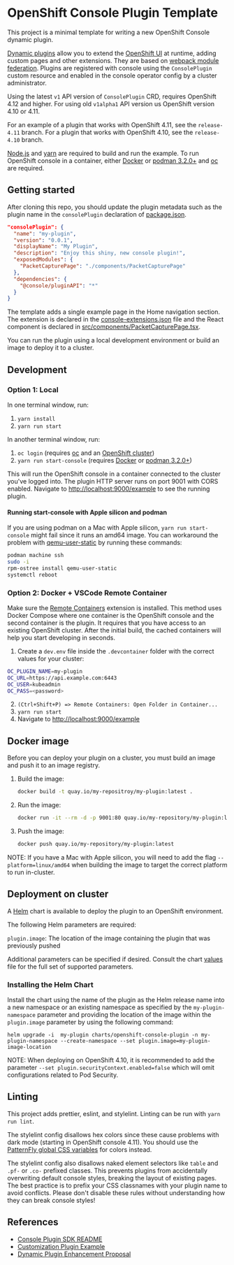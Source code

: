 # OpenShift Console Plugin Template

This project is a minimal template for writing a new OpenShift Console dynamic
plugin.

[Dynamic plugins](https://github.com/openshift/console/tree/master/frontend/packages/console-dynamic-plugin-sdk)
allow you to extend the
[OpenShift UI](https://github.com/openshift/console)
at runtime, adding custom pages and other extensions. They are based on
[webpack module federation](https://webpack.js.org/concepts/module-federation/).
Plugins are registered with console using the `ConsolePlugin` custom resource
and enabled in the console operator config by a cluster administrator.

Using the latest `v1` API version of `ConsolePlugin` CRD, requires OpenShift 4.12
and higher. For using old `v1alpha1` API version us OpenShift version 4.10 or 4.11.

For an example of a plugin that works with OpenShift 4.11, see the `release-4.11` branch.
For a plugin that works with OpenShift 4.10, see the `release-4.10` branch.

[Node.js](https://nodejs.org/en/) and [yarn](https://yarnpkg.com) are required
to build and run the example. To run OpenShift console in a container, either
[Docker](https://www.docker.com) or [podman 3.2.0+](https://podman.io) and
[oc](https://console.redhat.com/openshift/downloads) are required.

## Getting started

After cloning this repo, you should update the plugin metadata such as the
plugin name in the `consolePlugin` declaration of [package.json](package.json).

```json
"consolePlugin": {
  "name": "my-plugin",
  "version": "0.0.1",
  "displayName": "My Plugin",
  "description": "Enjoy this shiny, new console plugin!",
  "exposedModules": {
    "PacketCapturePage": "./components/PacketCapturePage"
  },
  "dependencies": {
    "@console/pluginAPI": "*"
  }
}
```

The template adds a single example page in the Home navigation section. The
extension is declared in the [console-extensions.json](console-extensions.json)
file and the React component is declared in
[src/components/PacketCapturePage.tsx](src/components/PacketCapturePage.tsx).

You can run the plugin using a local development environment or build an image
to deploy it to a cluster.

## Development

### Option 1: Local

In one terminal window, run:

1. `yarn install`
2. `yarn run start`

In another terminal window, run:

1. `oc login` (requires [oc](https://console.redhat.com/openshift/downloads) and an [OpenShift cluster](https://console.redhat.com/openshift/create))
2. `yarn run start-console` (requires [Docker](https://www.docker.com) or [podman 3.2.0+](https://podman.io))

This will run the OpenShift console in a container connected to the cluster
you've logged into. The plugin HTTP server runs on port 9001 with CORS enabled.
Navigate to <http://localhost:9000/example> to see the running plugin.

#### Running start-console with Apple silicon and podman

If you are using podman on a Mac with Apple silicon, `yarn run start-console`
might fail since it runs an amd64 image. You can workaround the problem with
[qemu-user-static](https://github.com/multiarch/qemu-user-static) by running
these commands:

```bash
podman machine ssh
sudo -i
rpm-ostree install qemu-user-static
systemctl reboot
```

### Option 2: Docker + VSCode Remote Container

Make sure the
[Remote Containers](https://marketplace.visualstudio.com/items?itemName=ms-vscode-remote.remote-containers)
extension is installed. This method uses Docker Compose where one container is
the OpenShift console and the second container is the plugin. It requires that
you have access to an existing OpenShift cluster. After the initial build, the
cached containers will help you start developing in seconds.

1. Create a `dev.env` file inside the `.devcontainer` folder with the correct values for your cluster:

```bash
OC_PLUGIN_NAME=my-plugin
OC_URL=https://api.example.com:6443
OC_USER=kubeadmin
OC_PASS=<password>
```

2. `(Ctrl+Shift+P) => Remote Containers: Open Folder in Container...`
3. `yarn run start`
4. Navigate to <http://localhost:9000/example>

## Docker image

Before you can deploy your plugin on a cluster, you must build an image and
push it to an image registry.

1. Build the image:

   ```sh
   docker build -t quay.io/my-repositroy/my-plugin:latest .
   ```

2. Run the image:

   ```sh
   docker run -it --rm -d -p 9001:80 quay.io/my-repository/my-plugin:latest
   ```

3. Push the image:

   ```sh
   docker push quay.io/my-repository/my-plugin:latest
   ```

NOTE: If you have a Mac with Apple silicon, you will need to add the flag
`--platform=linux/amd64` when building the image to target the correct platform
to run in-cluster.

## Deployment on cluster

A [Helm](https://helm.sh) chart is available to deploy the plugin to an OpenShift environment.

The following Helm parameters are required:

`plugin.image`: The location of the image containing the plugin that was previously pushed

Additional parameters can be specified if desired. Consult the chart [values](charts/openshift-console-plugin/values.yaml) file for the full set of supported parameters.

### Installing the Helm Chart

Install the chart using the name of the plugin as the Helm release name into a new namespace or an existing namespace as specified by the `my-plugin-namespace` parameter and providing the location of the image within the `plugin.image` parameter by using the following command:

```shell
helm upgrade -i  my-plugin charts/openshift-console-plugin -n my-plugin-namespace --create-namespace --set plugin.image=my-plugin-image-location
```

NOTE: When deploying on OpenShift 4.10, it is recommended to add the parameter `--set plugin.securityContext.enabled=false` which will omit configurations related to Pod Security.

## Linting

This project adds prettier, eslint, and stylelint. Linting can be run with
`yarn run lint`.

The stylelint config disallows hex colors since these cause problems with dark
mode (starting in OpenShift console 4.11). You should use the
[PatternFly global CSS variables](https://patternfly-react-main.surge.sh/developer-resources/global-css-variables#global-css-variables)
for colors instead.

The stylelint config also disallows naked element selectors like `table` and
`.pf-` or `.co-` prefixed classes. This prevents plugins from accidentally
overwriting default console styles, breaking the layout of existing pages. The
best practice is to prefix your CSS classnames with your plugin name to avoid
conflicts. Please don't disable these rules without understanding how they can
break console styles!

## References

- [Console Plugin SDK README](https://github.com/openshift/console/tree/master/frontend/packages/console-dynamic-plugin-sdk)
- [Customization Plugin Example](https://github.com/spadgett/console-customization-plugin)
- [Dynamic Plugin Enhancement Proposal](https://github.com/openshift/enhancements/blob/master/enhancements/console/dynamic-plugins.md)
